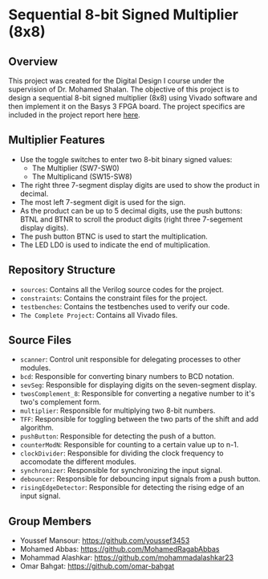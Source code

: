 # Sequential 8-bit Signed Multiplier (8x8)

## Overview
This project was created for the Digital Design I course under the supervision of Dr. Mohamed Shalan. The objective of this project is to design a sequential 8-bit signed multiplier (8x8) using Vivado software and then implement it on the Basys 3 FPGA board. The project specifics are included in the project report here [here](https://github.com/omar-bahgat/Sequential-Signed-Multiplier/blob/main/Project%20Report.pdf).

## Multiplier Features
* Use the toggle switches to enter two 8-bit binary signed values:
  * The Multiplier (SW7-SW0)
  * The Multiplicand (SW15-SW8)
* The right three 7-segment display digits are used to show the product in decimal. 
* The most left 7-segment digit is used for the sign.
* As the product can be up to 5 decimal digits, use the push buttons: BTNL and BTNR to scroll the
product digits (right three 7-segement display digits).
* The push button BTNC is used to start the multiplication.
* The LED LD0 is used to indicate the end of multiplication.


## Repository Structure
* <code>sources</code>: Contains all the Verilog source codes for the project.
* <code>constraints</code>: Contains the constraint files for the project.
* <code>testbenches</code>: Contains the testbenches used to verify our code.
* <code>The Complete Project</code>: Contains all Vivado files.

## Source Files
* <code>scanner</code>: Control unit responsible for delegating processes to other modules.
* <code>bcd</code>: Responsible for converting binary numbers to BCD notation.
* <code>sevSeg</code>: Responsible for displaying digits on the seven-segment display.
* <code>twosComplement_8</code>: Responsible for converting a negative number to it's two's complement form.
* <code>multiplier</code>: Responsible for multiplying two 8-bit numbers.
* <code>TFF</code>: Responsible for toggling between the two parts of the shift and add algorithm.
* <code>pushButton</code>: Responsible for detecting the push of a button.
* <code>counterModN</code>: Responsible for counting to a certain value up to n-1.
* <code>clockDivider</code>: Responsible for dividing the clock frequency to accomodate the different modules.
* <code>synchronizer</code>: Responsible for synchronizing the input signal.
* <code>debouncer</code>: Responsible for debouncing input signals from a push button.
* <code>risingEdgeDetector</code>: Responsible for detecting the rising edge of an input signal.

## Group Members
* Youssef Mansour: https://github.com/youssef3453 <br>
* Mohamed Abbas: https://github.com/MohamedRagabAbbas <br>
* Mohammad Alashkar: https://github.com/mohammadalashkar23 <br> 
* Omar Bahgat: https://github.com/omar-bahgat <br>




